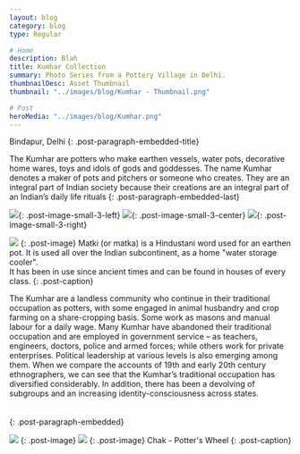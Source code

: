 ```yaml
---
layout: blog
category: blog
type: Regular

# Home
description: Blah
title: Kumhar Collection
summary: Photo Series from a Pottery Village in Delhi.
thumbnailDesc: Asset Thumbnail
thumbnail: "../images/blog/Kumhar - Thumbnail.png"

# Post
heroMedia: "../images/blog/Kumhar.png"
---
```


Bindapur, Delhi
{: .post-paragraph-embedded-title}

The Kumhar are potters who make earthen vessels, water pots, decorative home wares, toys and idols of gods and goddesses. The name Kumhar denotes a maker of pots and pitchers or someone who creates. They are an integral part of Indian society because their creations are an integral part of an Indian’s daily life rituals
{: .post-paragraph-embedded-last}



<img src="https://i.imgur.com/E5gnCbc.png" data-src="https://i.imgur.com/U08nIXu.jpg" class="lazyload blur-up">{: .post-image-small-3-left}
<img src="https://i.imgur.com/HJaMuwk.png" data-src="https://i.imgur.com/71P8nF4.jpg" class="lazyload blur-up">{: .post-image-small-3-center}
<img src="https://i.imgur.com/k0MDIR8.png" data-src="https://i.imgur.com/yMvVTvU.jpg" class="lazyload blur-up">{: .post-image-small-3-right}

<img src="https://i.imgur.com/Ln8x5pV.png" data-src="https://i.imgur.com/DdsKEEX.jpg" class="lazyload blur-up">
{: .post-image} 
Matki (or matka) is a Hindustani word used for an earthen pot. It is used all over the Indian subcontinent, as a home "water storage cooler".<br> It has been in use since ancient times and can be found in houses of every class.
{: .post-caption}


The Kumhar are a landless community who continue in their traditional occupation as potters, with some engaged in animal husbandry and crop farming on a share-cropping basis. Some work as masons and manual labour for a daily wage. Many Kumhar have abandoned their traditional occupation and are employed in government service – as teachers, engineers, doctors, police and armed forces; while others work for private enterprises. Political leadership at various levels is also emerging among them.
When we compare the accounts of 19th and early 20th century ethnographers, we can see that the Kumhar’s traditional occupation has diversified considerably. In addition, there has been a devolving of subgroups and an increasing identity-consciousness across states.<br><br><br>
{: .post-paragraph-embedded}



<img src="https://i.imgur.com/Kdtms4L.png" data-src="https://i.imgur.com/nHBQJ3X.jpg" class="lazyload blur-up">
{: .post-image} 

<img src="https://i.imgur.com/ruVvY1d.png" data-src="https://i.imgur.com/HqKFERG.jpg" class="lazyload blur-up">
{: .post-image} 
Chak - Potter's Wheel
{: .post-caption}

















